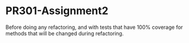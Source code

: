 # PR301-Assignment2

Before doing any refactoring, and with tests that have 100% coverage for methods that will be changed during refactoring.
